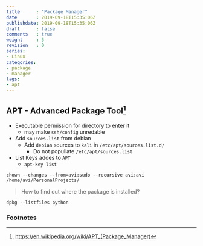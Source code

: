 ```yaml
---
title      : "Package Manager"
date       : 2019-09-18T15:35:06Z
publishdate: 2019-09-18T15:35:06Z
draft      : false
comments   : true
weight     : 5
revision   : 0
series:
- Linux
categories:
- package
- manager
tags:
- apt
---
```


<!-- more -->
## APT - Advanced Package Tool[^1]

* Executable permission for directory to enter it
  * may make `ssh/config` unredable
* Add `sources.list` from debian
  * Add `debian` sources to `kali` in `/etc/apt/sources.list.d/`
    * Do not popullate `/etc/apt/sources.list`
* List Keys addes to `APT`
  * `apt-key list`


```
chown --changes --from=avi:sudo --recursive avi:avi /home/avi/PersonalProjects/

```

> How to find out where the package is installed?

```
dpkg --listfiles python
```

### Footnotes

[^1]: https://en.wikipedia.org/wiki/APT_(Package_Manager)
[^2]:

